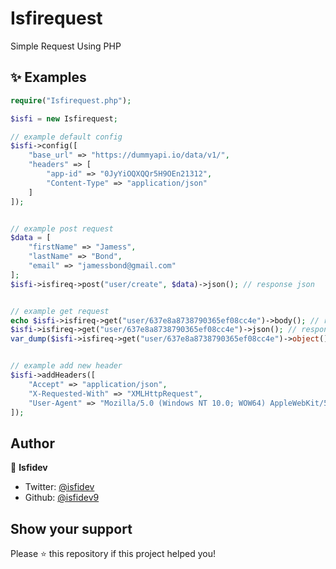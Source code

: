 # Isfirequest
Simple Request Using PHP

## ✨ Examples

```php
require("Isfirequest.php");

$isfi = new Isfirequest;

// example default config
$isfi->config([
	"base_url" => "https://dummyapi.io/data/v1/",
	"headers" => [
		"app-id" => "0JyYiOQXQQr5H9OEn21312",
		"Content-Type" => "application/json"
	]
]);


// example post request
$data = [
	"firstName" => "Jamess",
	"lastName" => "Bond",
	"email" => "jamessbond@gmail.com"
];
$isfi->isfireq->post("user/create", $data)->json(); // response json


// example get request
echo $isfi->isfireq->get("user/637e8a8738790365ef08cc4e")->body(); // response default
$isfi->isfireq->get("user/637e8a8738790365ef08cc4e")->json(); // response json
var_dump($isfi->isfireq->get("user/637e8a8738790365ef08cc4e")->object()); // response object


// example add new header
$isfi->addHeaders([
	"Accept" => "application/json",
	"X-Requested-With" => "XMLHttpRequest",
	"User-Agent" => "Mozilla/5.0 (Windows NT 10.0; WOW64) AppleWebKit/537.36 (KHTML, like Gecko) Chrome/44.0.2403.125 Safari/537.36"
]);
```


## Author

👤 **Isfidev**

- Twitter: [@isfidev](https://twitter.com/isfidev)
- Github: [@isfidev9](https://github.com/isfidev9)

## Show your support

Please ⭐️ this repository if this project helped you!

